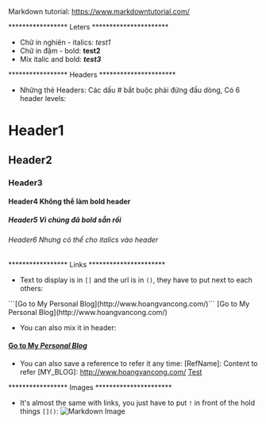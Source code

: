 Markdown tutorial: https://www.markdowntutorial.com/

***************** Leters **********************</b>
- Chữ in nghiên - italics: _test1_ 
- Chữ in đậm - bold: **test2**
- Mix italic and bold: _**test3**_

***************** Headers **********************</b>
- Những thẻ Headers: Các dấu # bắt buộc phải đứng đầu dòng, Có 6 header levels:
# Header1
## Header2
### Header3
#### Header4 Không thể làm **bold** header
##### Header5 Vì chúng đã **bold** sẵn rồi
###### Header6 Nhưng có thể cho _italics_ vào header

***************** Links **********************</b>
- Text to display is in `[]` and the url is in `()`, they have to put next to each others: 
</b>
```[Go to My Personal Blog](http://www.hoangvancong.com/)```</b>
[Go to My Personal Blog](http://www.hoangvancong.com/)

- You can also mix it in header: 
#### [Go to My _Personal Blog_](http://www.hoangvancong.com/)

- You can also save a reference to refer it any time: [RefName]: Content to refer
[MY_BLOG]: http://www.hoangvancong.com/
[Test](MY_BLOG)

***************** Images **********************</b>
- It's almost the same with links, you just have to put `!` in front of the hold things `[]()`:
![Markdown Image](https://cdn.guidingtech.com/media/assets/WordPress-Import/2014/01/markdown-logo2-300x201.png)

